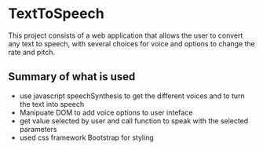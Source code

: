 # TextToSpeech

This project consists of a web application that allows the user to convert any text to speech, with several 
choices for voice and options to change the rate and pitch.

## Summary of what is used

- use javascript speechSynthesis to get the different voices and to turn the text into speech
- Manipuate DOM to add voice options to user inteface
- get value selected by user and call function to speak with the selected parameters
- used css framework Bootstrap for styling
